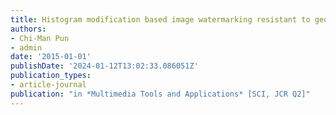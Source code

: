 ```yaml
---
title: Histogram modification based image watermarking resistant to geometric distortions
authors:
- Chi-Man Pun
- admin
date: '2015-01-01'
publishDate: '2024-01-12T13:02:33.086051Z'
publication_types:
- article-journal
publication: "in *Multimedia Tools and Applications* [SCI, JCR Q2]"
---
```

